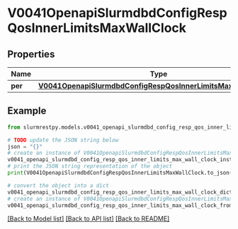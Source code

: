 # V0041OpenapiSlurmdbdConfigRespQosInnerLimitsMaxWallClock


## Properties

Name | Type | Description | Notes
------------ | ------------- | ------------- | -------------
**per** | [**V0041OpenapiSlurmdbdConfigRespQosInnerLimitsMaxWallClockPer**](V0041OpenapiSlurmdbdConfigRespQosInnerLimitsMaxWallClockPer.md) |  | [optional]

## Example

```python
from slurmrestpy.models.v0041_openapi_slurmdbd_config_resp_qos_inner_limits_max_wall_clock import V0041OpenapiSlurmdbdConfigRespQosInnerLimitsMaxWallClock

# TODO update the JSON string below
json = "{}"
# create an instance of V0041OpenapiSlurmdbdConfigRespQosInnerLimitsMaxWallClock from a JSON string
v0041_openapi_slurmdbd_config_resp_qos_inner_limits_max_wall_clock_instance = V0041OpenapiSlurmdbdConfigRespQosInnerLimitsMaxWallClock.from_json(json)
# print the JSON string representation of the object
print(V0041OpenapiSlurmdbdConfigRespQosInnerLimitsMaxWallClock.to_json())

# convert the object into a dict
v0041_openapi_slurmdbd_config_resp_qos_inner_limits_max_wall_clock_dict = v0041_openapi_slurmdbd_config_resp_qos_inner_limits_max_wall_clock_instance.to_dict()
# create an instance of V0041OpenapiSlurmdbdConfigRespQosInnerLimitsMaxWallClock from a dict
v0041_openapi_slurmdbd_config_resp_qos_inner_limits_max_wall_clock_from_dict = V0041OpenapiSlurmdbdConfigRespQosInnerLimitsMaxWallClock.from_dict(v0041_openapi_slurmdbd_config_resp_qos_inner_limits_max_wall_clock_dict)
```
[[Back to Model list]](../README.md#documentation-for-models) [[Back to API list]](../README.md#documentation-for-api-endpoints) [[Back to README]](../README.md)


